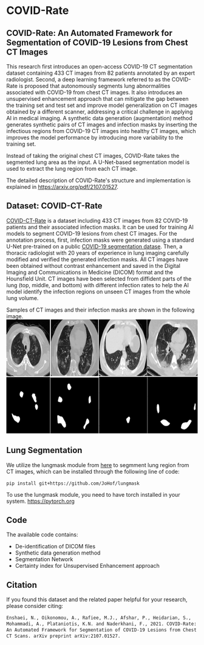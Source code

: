 COVID-Rate
===

COVID-Rate: An Automated Framework for Segmentation of COVID-19 Lesions from Chest CT Images
---

This research first introduces an open-access COVID-19 CT segmentation dataset containing 433 CT images from 82 patients annotated by an expert radiologist. Second, a deep learning framework referred to as the COVID-Rate is proposed that autonomously segments lung abnormalities associated with COVID-19 from chest CT images. It also introduces an unsupervised enhancement approach that can mitigate the gap between the training set and test set and improve model generalization on CT images obtained by a different scanner, addressing a critical challenge in applying AI in medical imaging. A synthetic data generation (augmentation) method generates synthetic pairs of CT images and infection masks by inserting the infectious regions from COVID-19 CT images into healthy CT images, which improves the model performance by introducing more variability to the training set.

Instead of taking the original chest CT images, COVID-Rate takes the segmented lung area as the input. A U-Net-based segmentation model is used to extract the lung region from each CT image.

The detailed description of COVID-Rate's structure and implementation is explained in https://arxiv.org/pdf/2107.01527.

Dataset: COVID-CT-Rate
---
[COVID-CT-Rate](https://figshare.com/articles/dataset/COVID-CT-Rate_zip/18339416) is a dataset including 433 CT images from 82 COVID-19 patients and their associated infection masks. It can be used for training AI models to segment COVID-19 lesions from chest CT images. For the annotation process, first, infection masks were generated using a standard U-Net pre-trained on a public [COVID-19 segmentation datase](https://arxiv.org/abs/2004.12537). Then, a thoracic radiologist with 20 years of experience in lung imaging carefully modified and verified the generated infection masks. All CT images have been obtained without contrast enhancement and saved in the Digital Imaging and Communications in Medicine (DICOM) format and the Hounsfield Unit. CT images have been selected from diffident parts of the lung (top, middle, and bottom) with different infection rates to help the AI model identify the infection regions on unseen CT images from the whole lung volume.

Samples of CT images and their infection masks are shown in the following image.
<img src="https://github.com/ct-segmentation/COVID-Rate/blob/main/Figures/CT_Masks_Sample.PNG" width="750" height="300"/>

Lung Segmentation
---
We utilize the lungmask module from <a href="https://github.com/JoHof/lungmask">here</a> to segmment lung region from CT images, which can be installed through the following line of code:
```
pip install git+https://github.com/JoHof/lungmask
```
To use the lungmask module, you need to have torch installed in your system. <a href = "https://pytorch.org">https://pytorch.org</a>

Code
---
The available code contains:

* De-identification of DICOM files
* Synthetic data generation method
* Segmentation Network
* Certainty index for Unsupervised Enhancement approach

## Citation
If you found this dataset and the related paper helpful for your research, please consider citing:

```
Enshaei, N., Oikonomou, A., Rafiee, M.J., Afshar, P., Heidarian, S., Mohammadi, A., Plataniotis, K.N. and Naderkhani, F., 2021. COVID-Rate: 
An Automated Framework for Segmentation of COVID-19 Lesions from Chest CT Scans. arXiv preprint arXiv:2107.01527.
```
